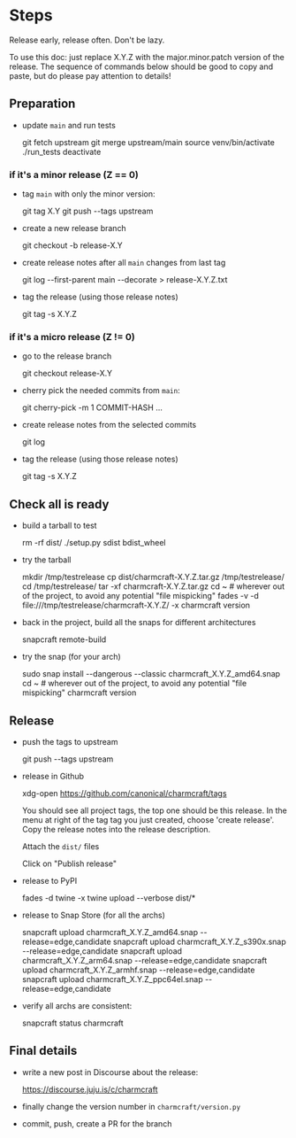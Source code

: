 # Steps

Release early, release often. Don't be lazy.

To use this doc: just replace X.Y.Z with the major.minor.patch version of
the release. The sequence of commands below should be good to copy and
paste, but do please pay attention to details!


## Preparation

- update `main` and run tests

    git fetch upstream
    git merge upstream/main
    source venv/bin/activate
    ./run_tests
    deactivate

### if it's a minor release (Z == 0)

- tag `main` with only the minor version:

    git tag X.Y
    git push --tags upstream

- create a new release branch

    git checkout -b release-X.Y

- create release notes after all `main` changes from last tag

    git log --first-parent main --decorate > release-X.Y.Z.txt

- tag the release (using those release notes)

    git tag -s X.Y.Z

### if it's a micro release (Z != 0)

- go to the release branch

    git checkout release-X.Y

- cherry pick the needed commits from `main`:

   git cherry-pick -m 1 COMMIT-HASH
   ...

- create release notes from the selected commits

    git log

- tag the release (using those release notes)

    git tag -s X.Y.Z


## Check all is ready

- build a tarball to test

    rm -rf dist/
    ./setup.py sdist bdist_wheel

- try the tarball

    mkdir /tmp/testrelease
    cp dist/charmcraft-X.Y.Z.tar.gz /tmp/testrelease/
    cd /tmp/testrelease/
    tar -xf charmcraft-X.Y.Z.tar.gz
    cd ~  # wherever out of the project, to avoid any potential "file mispicking"
    fades -v -d file:///tmp/testrelease/charmcraft-X.Y.Z/ -x charmcraft version

- back in the project, build all the snaps for different architectures

    snapcraft remote-build

- try the snap (for your arch)

    sudo snap install --dangerous --classic charmcraft_X.Y.Z_amd64.snap
    cd ~  # wherever out of the project, to avoid any potential "file mispicking"
    charmcraft version


## Release

- push the tags to upstream

    git push --tags upstream

- release in Github

    xdg-open https://github.com/canonical/charmcraft/tags

    You should see all project tags, the top one should be this release.
    In the menu at right of the tag tag you just created, choose 'create
    release'. Copy the release notes into the release description.

    Attach the `dist/` files

    Click on "Publish release"

- release to PyPI

    fades -d twine -x twine upload --verbose dist/*

- release to Snap Store (for all the archs)

    snapcraft upload charmcraft_X.Y.Z_amd64.snap --release=edge,candidate
    snapcraft upload charmcraft_X.Y.Z_s390x.snap --release=edge,candidate
    snapcraft upload charmcraft_X.Y.Z_arm64.snap --release=edge,candidate
    snapcraft upload charmcraft_X.Y.Z_armhf.snap --release=edge,candidate
    snapcraft upload charmcraft_X.Y.Z_ppc64el.snap --release=edge,candidate

- verify all archs are consistent:

    snapcraft status charmcraft


## Final details

- write a new post in Discourse about the release:

    https://discourse.juju.is/c/charmcraft

- finally change the version number in `charmcraft/version.py`

- commit, push, create a PR for the branch
